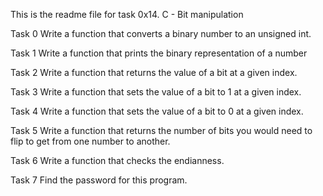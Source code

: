 This is the readme file for task 0x14. C - Bit manipulation

Task 0
Write a function that converts a binary number to an unsigned int.

Task 1
Write a function that prints the binary representation of a number

Task 2
Write a function that returns the value of a bit at a given index.

Task 3
Write a function that sets the value of a bit to 1 at a given index.

Task 4
Write a function that sets the value of a bit to 0 at a given index.

Task 5
Write a function that returns the number of bits you would need to flip to get from one number to another.

Task 6
Write a function that checks the endianness.

Task 7
Find the password for this program.

